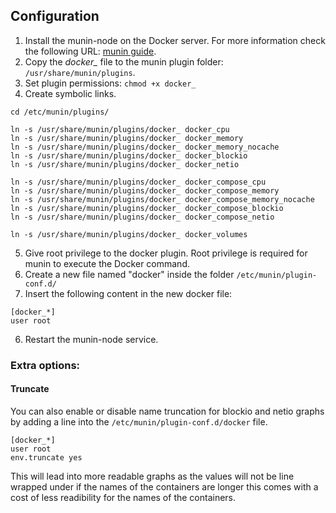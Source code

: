 ## Configuration ##

1. Install the munin-node on the Docker server. For more information check the following URL: [munin guide](http://guide.munin-monitoring.org/en/latest/installation/install.html).
2. Copy the *docker_* file to the munin plugin folder: `/usr/share/munin/plugins`.
3. Set plugin permissions: `chmod +x docker_`
4. Create symbolic links.

  ```
  cd /etc/munin/plugins/

  ln -s /usr/share/munin/plugins/docker_ docker_cpu
  ln -s /usr/share/munin/plugins/docker_ docker_memory
  ln -s /usr/share/munin/plugins/docker_ docker_memory_nocache
  ln -s /usr/share/munin/plugins/docker_ docker_blockio
  ln -s /usr/share/munin/plugins/docker_ docker_netio

  ln -s /usr/share/munin/plugins/docker_ docker_compose_cpu
  ln -s /usr/share/munin/plugins/docker_ docker_compose_memory
  ln -s /usr/share/munin/plugins/docker_ docker_compose_memory_nocache
  ln -s /usr/share/munin/plugins/docker_ docker_compose_blockio
  ln -s /usr/share/munin/plugins/docker_ docker_compose_netio

  ln -s /usr/share/munin/plugins/docker_ docker_volumes
  ```
5. Give root privilege to the docker plugin. Root privilege is required for munin to execute the Docker command.
  1. Create a new file named "docker" inside the folder `/etc/munin/plugin-conf.d/`
  2. Insert the following content in the new docker file:
  ```
  [docker_*]
  user root
  ```
6. Restart the munin-node service.

### Extra options: ###

#### Truncate ####
You can also enable or disable name truncation for blockio and netio graphs by adding a line into the `/etc/munin/plugin-conf.d/docker` file.

```
[docker_*]
user root
env.truncate yes
```

This will lead into more readable graphs as the values will not be line wrapped under if the names of the containers are longer this comes with a cost of less readibility for the names of the containers.
